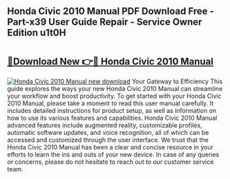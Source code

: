 ## Honda Civic 2010 Manual PDF Download Free - Part-x39 User Guide Repair - Service Owner Edition u1t0H

# <h2><a href="http://bc15644.oget.top/?id=Honda+Civic+2010+Manual">🔗Download New 👉🔴 Honda Civic 2010 Manual</a></h2>

[![Honda Civic 2010 Manual new download](https://i.imgur.com/5g1atiW.png)](http://bc15644.oget.top/?id=Honda+Civic+2010+Manual)
Your Gateway to Efficiency This guide explores the ways your new Honda Civic 2010 Manual can streamline your workflow and boost productivity. To get started with your Honda Civic 2010 Manual, please take a moment to read this user manual carefully. It includes detailed instructions for product setup, as well as information on how to use its various features and capabilities. Honda Civic 2010 Manual advanced features include augmented reality, customizable profiles, automatic software updates, and voice recognition, all of which can be accessed and customized through the user interface. We trust that the Honda Civic 2010 Manual has been a clear and concise resource in your efforts to learn the ins and outs of your new device. In case of any queries or concerns, please do not hesitate to reach out to our customer service team.

